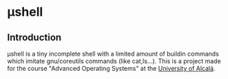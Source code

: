 µshell
==============

Introduction
--------------

µshell is a tiny incomplete shell with a limited amount of buildin commands which imitate gnu/coreutils commands (like cat,ls...).
This is a project made for the course "Advanced Operating Systems" at the [University of Alcalá](http://www.uah.es).
